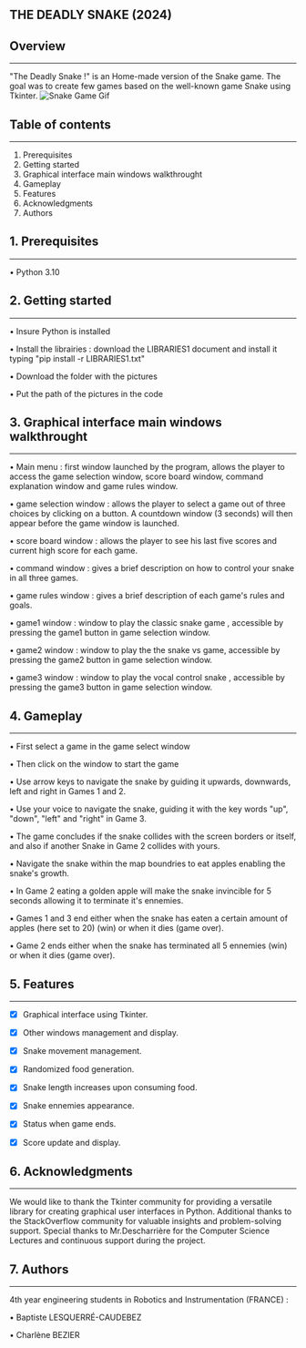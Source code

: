 ## THE DEADLY SNAKE (2024)

## Overview
***
"The Deadly Snake !" is an Home-made version of the Snake game. The goal was to create few games based on the well-known game Snake using Tkinter. 
![Snake Game Gif](https://i.gifer.com/Q2DZ.gif)


## Table of contents
***
1. Prerequisites
2. Getting started
3. Graphical interface main windows walkthrought
4. Gameplay 
5. Features
6. Acknowledgments
7. Authors


## 1. Prerequisites
***
• Python 3.10


## 2. Getting started
***
• Insure Python is installed

• Install the librairies : download the LIBRARIES1 document and install it typing "pip install -r LIBRARIES1.txt" 

• Download the folder with the pictures

• Put the path of the pictures in the code


## 3. Graphical interface main windows walkthrought
***
• Main menu : first window launched by the program, allows the player to access the game selection window, score board window, command explanation window and game rules window.

• game selection window : allows the player to select a game out of three choices by clicking on a button. A countdown window (3 seconds) will then appear before the game window is launched.

• score board window : allows the player to see his last five scores and current high score for each game.

• command window : gives a brief description on how to control your snake in all three games.

• game rules window : gives a brief description of each game's rules and goals.

• game1 window : window to play the classic snake game , accessible by pressing the game1 button in game selection window.

• game2 window : window to play the the snake vs game, accessible by pressing the game2 button in game selection window.

• game3 window : window to play the vocal control snake , accessible by pressing the game3 button in game selection window.


## 4. Gameplay 
***
• First select a game in the game select window

• Then click on the window to start the game

• Use arrow keys to navigate the snake by guiding it upwards, downwards, left and right in Games 1 and 2.

• Use your voice to navigate the snake, guiding it with the key words "up", "down", "left" and "right" in Game 3.

• The game concludes if the snake collides with the screen borders or itself, and also if another Snake in Game 2 collides with yours.

• Navigate the snake within the map boundries to eat apples enabling the snake's growth.

• In Game 2 eating a golden apple will make the snake invincible for 5 seconds allowing it to terminate it's ennemies.

• Games 1 and 3 end either when the snake has eaten a certain amount of apples (here set to 20) (win) or when it dies (game over).

• Game 2 ends either when the snake has terminated all 5 ennemies (win) or when it dies (game over).


## 5. Features
***
- [x] Graphical interface using Tkinter.
- [x] Other windows management and display.
- [x] Snake movement management.
- [x] Randomized food generation.
- [x] Snake length increases upon consuming food.
- [x] Snake ennemies appearance.
- [x] Status when game ends.
- [x] Score update and display.


## 6. Acknowledgments
***
We would like to thank the Tkinter community for providing a versatile library for creating graphical user interfaces in Python.
Additional thanks to the StackOverflow community for valuable insights and problem-solving support.
Special thanks to Mr.Descharrière for the Computer Science Lectures and continuous support during the project.


## 7. Authors
***
4th year engineering students in Robotics and Instrumentation (FRANCE) :

   • Baptiste LESQUERRÉ-CAUDEBEZ
   
   • Charlène BEZIER
